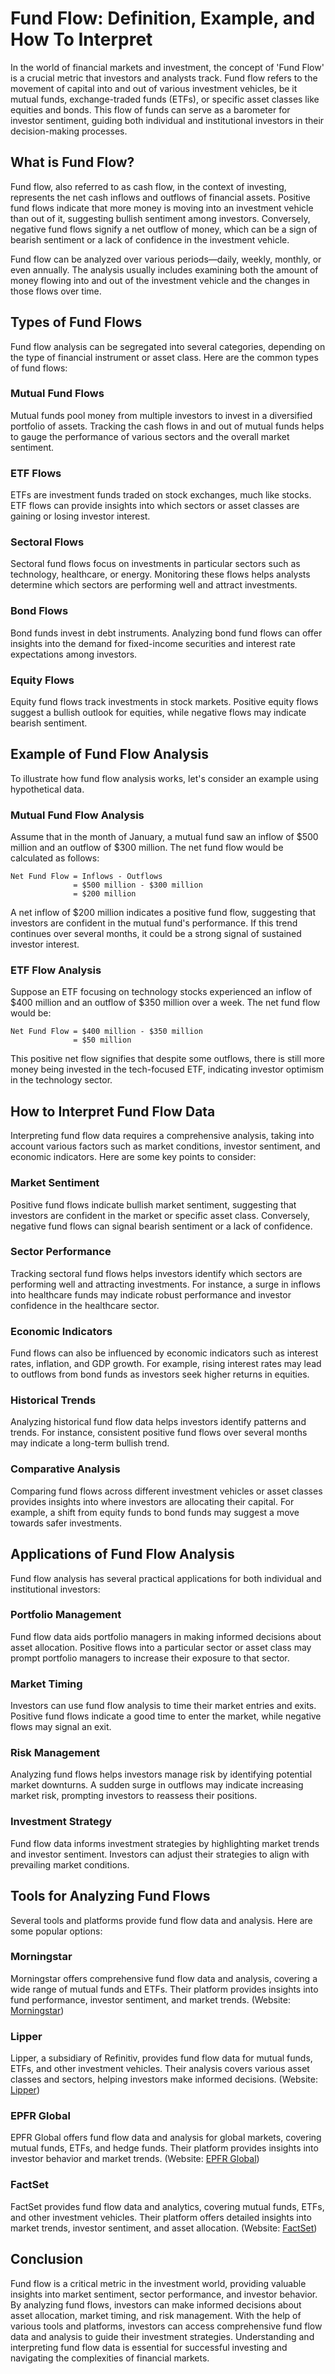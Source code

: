 # Fund Flow: Definition, Example, and How To Interpret

In the world of financial markets and investment, the concept of 'Fund Flow' is a crucial metric that investors and analysts track. Fund flow refers to the movement of capital into and out of various investment vehicles, be it mutual funds, exchange-traded funds (ETFs), or specific asset classes like equities and bonds. This flow of funds can serve as a barometer for investor sentiment, guiding both individual and institutional investors in their decision-making processes.

## What is Fund Flow?

Fund flow, also referred to as cash flow, in the context of investing, represents the net cash inflows and outflows of financial assets. Positive fund flows indicate that more money is moving into an investment vehicle than out of it, suggesting bullish sentiment among investors. Conversely, negative fund flows signify a net outflow of money, which can be a sign of bearish sentiment or a lack of confidence in the investment vehicle.

Fund flow can be analyzed over various periods—daily, weekly, monthly, or even annually. The analysis usually includes examining both the amount of money flowing into and out of the investment vehicle and the changes in those flows over time.

## Types of Fund Flows

Fund flow analysis can be segregated into several categories, depending on the type of financial instrument or asset class. Here are the common types of fund flows:

### Mutual Fund Flows

Mutual funds pool money from multiple investors to invest in a diversified portfolio of assets. Tracking the cash flows in and out of mutual funds helps to gauge the performance of various sectors and the overall market sentiment.

### ETF Flows

ETFs are investment funds traded on stock exchanges, much like stocks. ETF flows can provide insights into which sectors or asset classes are gaining or losing investor interest.

### Sectoral Flows

Sectoral fund flows focus on investments in particular sectors such as technology, healthcare, or energy. Monitoring these flows helps analysts determine which sectors are performing well and attract investments.

### Bond Flows

Bond funds invest in debt instruments. Analyzing bond fund flows can offer insights into the demand for fixed-income securities and interest rate expectations among investors.

### Equity Flows

Equity fund flows track investments in stock markets. Positive equity flows suggest a bullish outlook for equities, while negative flows may indicate bearish sentiment.

## Example of Fund Flow Analysis

To illustrate how fund flow analysis works, let's consider an example using hypothetical data.

### Mutual Fund Flow Analysis

Assume that in the month of January, a mutual fund saw an inflow of $500 million and an outflow of $300 million. The net fund flow would be calculated as follows:

```
Net Fund Flow = Inflows - Outflows
              = $500 million - $300 million
              = $200 million
```

A net inflow of $200 million indicates a positive fund flow, suggesting that investors are confident in the mutual fund's performance. If this trend continues over several months, it could be a strong signal of sustained investor interest.

### ETF Flow Analysis

Suppose an ETF focusing on technology stocks experienced an inflow of $400 million and an outflow of $350 million over a week. The net fund flow would be:

```
Net Fund Flow = $400 million - $350 million
              = $50 million
```

This positive net flow signifies that despite some outflows, there is still more money being invested in the tech-focused ETF, indicating investor optimism in the technology sector.

## How to Interpret Fund Flow Data

Interpreting fund flow data requires a comprehensive analysis, taking into account various factors such as market conditions, investor sentiment, and economic indicators. Here are some key points to consider:

### Market Sentiment

Positive fund flows indicate bullish market sentiment, suggesting that investors are confident in the market or specific asset class. Conversely, negative fund flows can signal bearish sentiment or a lack of confidence.

### Sector Performance

Tracking sectoral fund flows helps investors identify which sectors are performing well and attracting investments. For instance, a surge in inflows into healthcare funds may indicate robust performance and investor confidence in the healthcare sector.

### Economic Indicators

Fund flows can also be influenced by economic indicators such as interest rates, inflation, and GDP growth. For example, rising interest rates may lead to outflows from bond funds as investors seek higher returns in equities.

### Historical Trends

Analyzing historical fund flow data helps investors identify patterns and trends. For instance, consistent positive fund flows over several months may indicate a long-term bullish trend.

### Comparative Analysis

Comparing fund flows across different investment vehicles or asset classes provides insights into where investors are allocating their capital. For example, a shift from equity funds to bond funds may suggest a move towards safer investments.

## Applications of Fund Flow Analysis

Fund flow analysis has several practical applications for both individual and institutional investors:

### Portfolio Management

Fund flow data aids portfolio managers in making informed decisions about asset allocation. Positive flows into a particular sector or asset class may prompt portfolio managers to increase their exposure to that sector.

### Market Timing

Investors can use fund flow analysis to time their market entries and exits. Positive fund flows indicate a good time to enter the market, while negative flows may signal an exit.

### Risk Management

Analyzing fund flows helps investors manage risk by identifying potential market downturns. A sudden surge in outflows may indicate increasing market risk, prompting investors to reassess their positions.

### Investment Strategy

Fund flow data informs investment strategies by highlighting market trends and investor sentiment. Investors can adjust their strategies to align with prevailing market conditions.

## Tools for Analyzing Fund Flows

Several tools and platforms provide fund flow data and analysis. Here are some popular options:

### Morningstar

Morningstar offers comprehensive fund flow data and analysis, covering a wide range of mutual funds and ETFs. Their platform provides insights into fund performance, investor sentiment, and market trends. (Website: [Morningstar](https://www.morningstar.com/))

### Lipper

Lipper, a subsidiary of Refinitiv, provides fund flow data for mutual funds, ETFs, and other investment vehicles. Their analysis covers various asset classes and sectors, helping investors make informed decisions. (Website: [Lipper](https://www.lipperalpha.refinitiv.com/))

### EPFR Global

EPFR Global offers fund flow data and analysis for global markets, covering mutual funds, ETFs, and hedge funds. Their platform provides insights into investor behavior and market trends. (Website: [EPFR Global](https://www.epfrglobal.com/))

### FactSet

FactSet provides fund flow data and analytics, covering mutual funds, ETFs, and other investment vehicles. Their platform offers detailed insights into market trends, investor sentiment, and asset allocation. (Website: [FactSet](https://www.factset.com/))

## Conclusion

Fund flow is a critical metric in the investment world, providing valuable insights into market sentiment, sector performance, and investor behavior. By analyzing fund flows, investors can make informed decisions about asset allocation, market timing, and risk management. With the help of various tools and platforms, investors can access comprehensive fund flow data and analysis to guide their investment strategies. Understanding and interpreting fund flow data is essential for successful investing and navigating the complexities of financial markets.